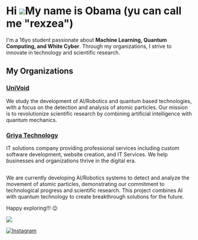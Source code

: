 Hi ![](https://user-images.githubusercontent.com/18350557/176309783-0785949b-9127-417c-8b55-ab5a4333674e.gif)My name is Obama (yu can call me "rexzea")
==============================================================================================================================


I'm a 16yo student passionate about **Machine Learning, Quantum Computing, and White Cyber**. Through my organizations, I strive to innovate in technology and scientific research.



## My Organizations

### [UniVoid](https://github.com/IVerse-VDV)
We study the development of AI/Robotics and quantum based technologies, with a focus on the detection and analysis of atomic particles. Our mission is to revolutionize scientific research by combining artificial intelligence with quantum mechanics.

### [Griya Technology](https://github.com/Griya-Technology)
IT solutions company providing professional services including custom software development, website creation, and IT Services. We help businesses and organizations thrive in the digital era.

## 
We are currently developing AI/Robotics systems to detect and analyze the movement of atomic particles, demonstrating our commitment to technological progress and scientific research. This project combines AI with quantum technology to create breakthrough solutions for the future.

Happy exploring!!! 😉





![](https://github-readme-stats.vercel.app/api/top-langs/?username=rexzea&theme=ambient_gradient&hide_border=false&include_all_commits=true&count_private=false&layout=compact)


[![Instagram](https://img.shields.io/badge/Instagram-%23E4405F.svg?logo=Instagram&logoColor=white)]([https://instagram.com/alzennora](https://www.instagram.com/alzennora/profilecard/?igsh=Ym8wZHFjcWRxaWhx)) 
<!-- Proudly created with GPRM ( https://gprm.itsvg.in ) -->
